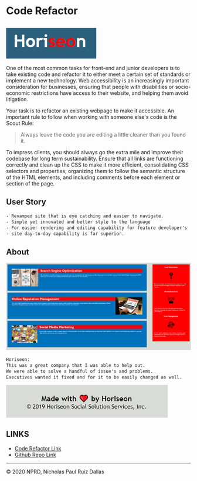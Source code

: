 # Code Refactor
## 

![L1 logo](./photos/L1.png)

One of the most common tasks for front-end and junior developers is to take existing code and refactor it to either meet a certain set of standards or implement a new technology. Web accessibility is an increasingly important consideration for businesses, ensuring that people with disabilities or socio-economic restrictions have access to their website, and helping them avoid litigation.

Your task is to refactor an existing webpage to make it accessible. An important rule to follow when working with someone else's code is the Scout Rule:

> Always leave the code you are editing a little cleaner than you found it.

To impress clients, you should always go the extra mile and improve their codebase for long term sustainability. Ensure that all links are functioning correctly and clean up the CSS to make it more efficient, consolidating CSS selectors and properties, organizing them to follow the semantic structure of the HTML elements, and including comments before each element or section of the page.

## User Story

```
- Revamped site that is eye catching and easier to navigate. 
- Simple yet innovated and better style to the language 
- For easier rendering and editing capability for feature developer's 
- site day-to-day capability is far superior.
```

## About
![website logo](./photos/website.png)

```
Horiseon:
This was a great company that I was able to help out. 
We were able to solve a handful of issue's and problems.
Executives wanted it fixed and for it to be easily changed as well. 

```

![Footer logo](./photos/Footer.png)


## LINKS

- [Code Refactor Link](https://nicholasd-uci.github.io/code-refactor/)
- [Github Repo Link](https://github.com/nicholasd-uci/code-refactor)

- - -
© 2020 NPRD, Nicholas Paul Ruiz Dallas
